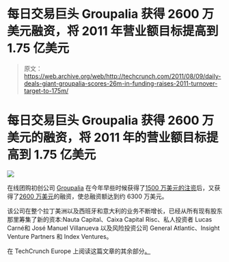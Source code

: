 # 每日交易巨头 Groupalia 获得 2600 万美元融资，将 2011 年营业额目标提高到 1.75 亿美元

> 原文：<https://web.archive.org/web/http://techcrunch.com/2011/08/09/daily-deals-giant-groupalia-scores-26m-in-funding-raises-2011-turnover-target-to-175m/>

# 每日交易巨头 Groupalia 获得 2600 万美元的融资，将 2011 年的营业额目标提高到 1.75 亿美元

![](img/5d5f00c4c489c9ad46e3c027d0f04892.png)

在线团购初创公司 [Groupalia](https://web.archive.org/web/20230316111542/http://www.groupalia.com/) 在今年早些时候获得了[1500 万美元的注资](https://web.archive.org/web/20230316111542/http://eu.beta.techcrunch.com/2011/04/08/group-buying-site-groupalia-raises-15m-expects-a-turnover-of-150m-this-year/)后，又获得了[2600 万美元](https://web.archive.org/web/20230316111542/http://www.crunchbase.com/company/groupalia)的融资，使总融资额达到约 6300 万美元。

该公司在整个拉丁美洲以及西班牙和意大利的业务不断增长，已经从所有现有股东那里筹集了新的资本:Nauta Capital、Caixa Capital Risc、私人投资者 Lucas Carné和 José Manuel Villanueva 以及风险投资公司 General Atlantic、Insight Venture Partners 和 Index Ventures。

在 TechCrunch Europe 上阅读这篇文章的其余部分[。](https://web.archive.org/web/20230316111542/http://eu.beta.techcrunch.com/2011/08/09/daily-deals-giant-groupalia-scores-26m-in-funding-raises-2011-turnover-target-to-175m/)